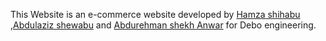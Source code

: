 This Website is an e-commerce website developed by <a href="github.com/hshehabu">Hamza shihabu</a> ,<a href="github.com/abshwabu">Abdulaziz shewabu</a> and <a href="github.com/abduredev">Abdurehman shekh Anwar</a> for Debo engineering.